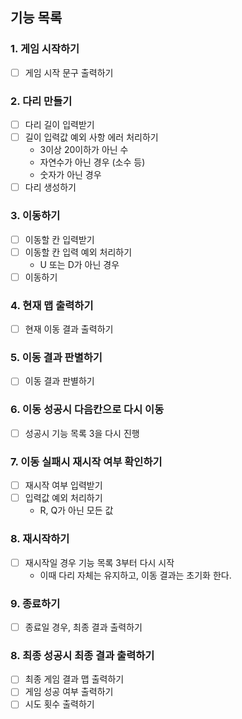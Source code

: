 ## 기능 목록

### 1. 게임 시작하기
- [ ] 게임 시작 문구 출력하기

### 2. 다리 만들기
- [ ] 다리 길이 입력받기
- [ ] 길이 입력값 예외 사항 에러 처리하기
  - 3이상 20이하가 아닌 수
  - 자연수가 아닌 경우 (소수 등)
  - 숫자가 아닌 경우
- [ ] 다리 생성하기

### 3. 이동하기
- [ ] 이동할 칸 입력받기
- [ ] 이동할 칸 입력 예외 처리하기
  - U 또는 D가 아닌 경우
- [ ] 이동하기

### 4. 현재 맵 출력하기
- [ ] 현재 이동 결과 출력하기

### 5. 이동 결과 판별하기
- [ ] 이동 결과 판별하기

### 6. 이동 성공시 다음칸으로 다시 이동
- [ ] 성공시 기능 목록 3을 다시 진행

### 7. 이동 실패시 재시작 여부 확인하기
- [ ] 재시작 여부 입력받기
- [ ] 입력값 예외 처리하기
  - R, Q가 아닌 모든 값

### 8. 재시작하기
- [ ] 재시작일 경우 기능 목록 3부터 다시 시작 
  - 이때 다리 자체는 유지하고, 이동 결과는 초기화 한다.

### 9. 종료하기
- [ ] 종료일 경우, 최종 결과 출력하기

### 8. 최종 성공시 최종 결과 출력하기
- [ ] 최종 게임 결과 맵 출력하기
- [ ] 게임 성공 여부 출력하기
- [ ] 시도 횟수 출력하기